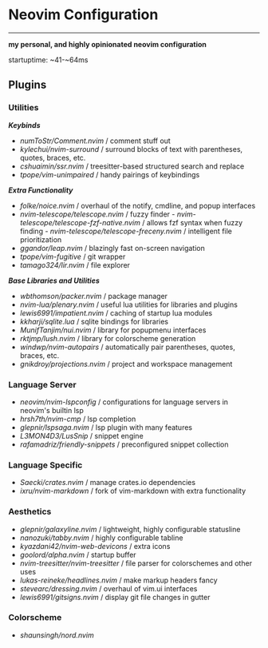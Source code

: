 # Neovim Configuration
---
**my personal, and highly opinionated neovim configuration**

startuptime: ~41-~64ms

## Plugins

### Utilities

***Keybinds***

 - *numToStr/Comment.nvim* / comment stuff out
 - *kylechui/nvim-surround* / surround blocks of text with parentheses, quotes, braces, etc.
 - *cshuaimin/ssr.nvim* / treesitter-based structured search and replace
 - *tpope/vim-unimpaired* / handy pairings of keybindings

***Extra Functionality***

 - *folke/noice.nvim* / overhaul of the notify, cmdline, and popup interfaces
 - *nvim-telescope/telescope.nvim* / fuzzy finder
         - *nvim-telescope/telescope-fzf-native.nvim* / allows fzf syntax when fuzzy finding
         - *nvim-telescope/telescope-freceny.nvim* / intelligent file prioritization
- *ggandor/leap.nvim* / blazingly fast on-screen navigation
- *tpope/vim-fugitive* / git wrapper
- *tamago324/lir.nvim* / file explorer

***Base Libraries and Utilities***

- *wbthomson/packer.nvim* / package manager
- *nvim-lua/plenary.nvim* / useful lua utilities for libraries and plugins
- *lewis6991/impatient.nvim* / caching of startup lua modules
- *kkharji/sqlite.lua* / sqlite bindings for libraries
- *MunifTanjim/nui.nvim* / library for popupmenu interfaces
- *rktjmp/lush.nvim* / library for colorscheme generation
- *windwp/nvim-autopairs* / automatically pair parentheses, quotes, braces, etc.
- *gnikdroy/projections.nvim* / project and workspace management

### Language Server

- *neovim/nvim-lspconfig* / configurations for language servers in neovim's builtin lsp
- *hrsh7th/nvim-cmp* / lsp completion
- *glepnir/lspsaga.nvim* / lsp plugin with many features
- *L3MON4D3/LusSnip* / snippet engine
- *rafamadriz/friendly-snippets* / preconfigured snippet collection

### Language Specific

- *Saecki/crates.nvim* / manage crates.io dependencies
- *ixru/nvim-markdown* / fork of vim-markdown with extra functionality

### Aesthetics

- *glepnir/galaxyline.nvim* / lightweight, highly configurable statusline
- *nanozuki/tabby.nvim* / highly configurable tabline
- *kyazdani42/nvim-web-devicons* / extra icons
- *goolord/alpha.nvim* / startup buffer
- *nvim-treesitter/nvim-treesitter* / file parser for colorschemes and other uses
- *lukas-reineke/headlines.nvim* / make markup headers fancy
- *stevearc/dressing.nvim* / overhaul of vim.ui interfaces
- *lewis6991/gitsigns.nvim* / display git file changes in gutter

### Colorscheme

- *shaunsingh/nord.nvim*
